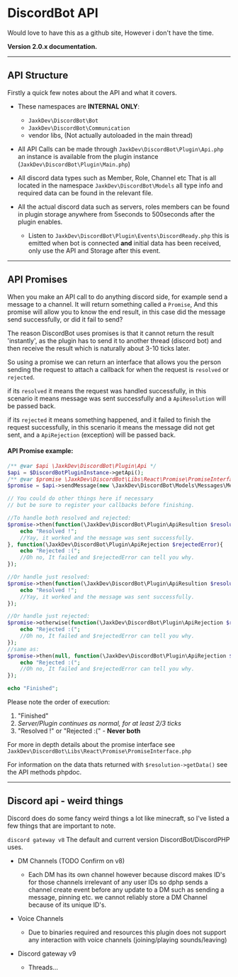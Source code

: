 # DiscordBot API

Would love to have this as a github site, However i don't have the time.

**Version 2.0.x documentation.**

---

## API Structure
Firstly a quick few notes about the API and what it covers.

+ These namespaces are **INTERNAL ONLY**:
    + `JaxkDev\DiscordBot\Bot`
    + `JaxkDev\DiscordBot\Communication`
    + vendor libs, (Not actually autoloaded in the main thread)


 + All API Calls can be made through `JaxkDev\DiscordBot\Plugin\Api.php` an instance is available from the plugin instance
(`JaxkDev\DiscordBot\Plugin\Main.php`)


+ All discord data types such as Member, Role, Channel etc
That is all located in the namespace `JaxkDev\DiscordBot\Models` all type info and required data can be found
in the relevant file.


+ All the actual discord data such as servers, roles members can be found in plugin storage anywhere from 
5seconds to 500seconds after the plugin enables.

    + Listen to `JaxkDev\DiscordBot\Plugin\Events\DiscordReady.php` this is emitted when bot is connected
**and** initial data has been received, only use the API and Storage after this event.

---

## API Promises

When you make an API call to do anything discord side, for example send a message to a channel.
It will return something called a `Promise`, And this promise will allow you to know the end result, in this case did
the message send successfully, or did it fail to send?

The reason DiscordBot uses promises is that it cannot return the result 'instantly', as the plugin has to send it to
another thread (discord bot) and then receive the result which is naturally about 3-10 ticks later.

So using a promise we can return an interface that allows you the person sending the request to attach a callback for
when the request is `resolved` or `rejected`.

if its `resolved` it means the request was handled successfully, in this scenario it means message was sent successfully
and a `ApiResolution` will be passed back.

if its `rejected` it means something happened, and it failed to finish the request successfully, in this scenario it means
the message did not get sent, and a `ApiRejection` (exception) will be passed back.

#### API Promise example:

```php
/** @var $api \JaxkDev\DiscordBot\Plugin\Api */
$api = $DiscordBotPluginInstance->getApi();
/** @var $promise \JaxkDev\DiscordBot\Libs\React\Promise\PromiseInterface */
$promise = $api->sendMessage(new \JaxkDev\DiscordBot\Models\Messages\Message("channel_id", null, "Hello world !"));

// You could do other things here if necessary
// but be sure to register your callbacks before finishing.

//To handle both resolved and rejected:
$promise->then(function(\JaxkDev\DiscordBot\Plugin\ApiResultion $resolution){
    echo "Resolved !";
    //Yay, it worked and the message was sent successfully.
}, function(\JaxkDev\DiscordBot\Plugin\ApiRejection $rejectedError){
    echo "Rejected :(";
    //Oh no, It failed and $rejectedError can tell you why.
});

//Or handle just resolved:
$promise->then(function(\JaxkDev\DiscordBot\Plugin\ApiResultion $resolution){
    echo "Resolved !";
    //Yay, it worked and the message was sent successfully.
});

//Or handle just rejected:
$promise->otherwise(function(\JaxkDev\DiscordBot\Plugin\ApiRejection $rejectedError){
    echo "Rejected :(";
    //Oh no, It failed and $rejectedError can tell you why.
});
//same as:
$promise->then(null, function(\JaxkDev\DiscordBot\Plugin\ApiRejection $rejectedError){
    echo "Rejected :(";
    //Oh no, It failed and $rejectedError can tell you why.
});

echo "Finished";
```

Please note the order of execution:
1. "Finished"
2. *Server/Plugin continues as normal, for at least 2/3 ticks*
3. "Resolved !" or "Rejected :(" - **Never both**

For more in depth details about the promise interface see `JaxkDev\DiscordBot\Libs\React\Promise\PromiseInterface.php`

For information on the data thats returned with `$resolution->getData()` see the API methods phpdoc.

---

## Discord api - weird things

Discord does do some fancy weird things a lot like minecraft, so I've listed a few things that are important to note.

`discord gateway v8` The default and current version DiscordBot/DiscordPHP uses.

+ DM Channels (TODO Confirm on v8)
    + Each DM has its own channel however because discord makes ID's for those channels irrelevant of any user IDs so dphp sends a channel create event before any update to a DM such
      as sending a message, pinning etc. we cannot reliably store a DM Channel because of its unique ID's.

+ Voice Channels
    + Due to binaries required and resources this plugin does not support any interaction with voice channels (joining/playing sounds/leaving)

+ Discord gateway v9
    + Threads...